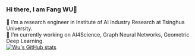 ### Hi there, I am Fang WU👋

<!--
**smiles724/smiles724** is a ✨ _special_ ✨ repository because its `README.md` (this file) appears on your GitHub profile.

Here are some ideas to get you started:

- 🔭 I’m currently working on ...
- 🌱 I’m currently learning ...
- 👯 I’m looking to collaborate on ...
- 🤔 I’m looking for help with ...
- 💬 Ask me about ...
- 📫 How to reach me: ...
- 😄 Pronouns: ...
- ⚡ Fun fact: ...
-->
🌱 I’m a research engineer in Institute of AI Industry Research at Tsinghua University.     
🔭 I’m currently working on AI4Science, Graph Neural Networks, Geometric Deep Learning. 
<br>
[![Wu's GitHub stats](https://github-readme-stats.vercel.app/api?username=smiles724)](https://github.com/anuraghazra/github-readme-stats-git-masterrstaa-rickstaa)
